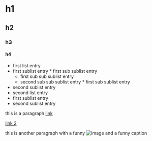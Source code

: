 # h1
## h2
### h3
#### h4
*  first list entry
  *  first sublist entry
    *  first sub sublist entry
      *  first sub sub sublist entry
      *  second sub sub sublist entry
    *  first sub sublist entry
  *  second sublist entry
*  second list entry
  *  first sublist entry
  *  second sublist entry

this is a paragraph [link](http://test.example)

[link 2](http://this.is.another.link)

this is another paragraph with a funny ![image](http://server.tld/image.gif) and a funny caption
